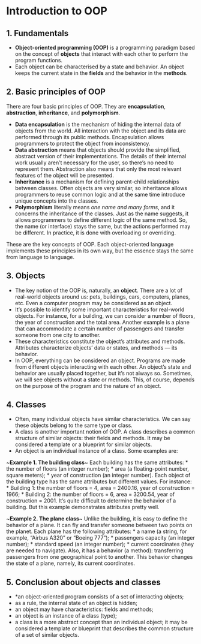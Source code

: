 # Introduction to OOP
## 1. Fundamentals
* **Object-oriented programming (OOP)** is a programming paradigm based on the concept of **objects** that interact with each other to perform the program functions.
* Each object can be characterised by a state and behavior. An object keeps the current state in the **fields** and the behavior in the **methods**.

## 2. Basic principles of OOP
There are four basic principles of OOP. They are **encapsulation**, **abstraction**, **inheritance**, and **polymorphism**.
* **Data encapsulation** is the mechanism of hiding the internal data of objects from the world. All interaction with the object and its data are performed through its public methods. Encapsulation allows programmers to protect the object from inconsistency.
* **Data abstraction** means that objects should provide the simplified, abstract version of their implementations. The details of their internal work usually aren’t necessary for the user, so there’s no need to represent them. Abstraction also means that only the most relevant features of the object will be presented.
* **Inheritance** is a mechanism for defining parent-child relationships between classes. Often objects are very similar, so inheritance allows programmers to reuse common logic and at the same time introduce unique concepts into the classes.
* **Polymorphism** literally means *one name and many forms*, and it concerns the inheritance of the classes. Just as the name suggests, it allows programmers to define different logic of the same method. So, the name (or interface) stays the same, but the actions performed may be different. In practice, it is done with overloading or overriding.

These are the key concepts of OOP. Each object-oriented language implements these principles in its own way, but the essence stays the same from language to language.

## 3. Objects
* The key notion of the OOP is, naturally, an **object**. There are a lot of real-world objects around us: pets, buildings, cars, computers, planes, etc. Even a computer program may be considered as an object.
* It’s possible to identify some important characteristics for real-world objects. For instance, for a building, we can consider a number of floors, the year of construction and the total area. Another example is a plane that can accommodate a certain number of passengers and transfer someone from one city to another. 
* These characteristics constitute the object’s attributes and methods. Attributes characterize objects’ data or states, and methods — its behavior.
* In OOP, everything can be considered an object. Programs are made from different objects interacting with each other. An object’s state and behavior are usually placed together, but it’s not always so. Sometimes, we will see objects without a state or methods. This, of course, depends on the purpose of the program and the nature of an object.

## 4. Classes
* Often, many individual objects have similar characteristics. We can say these objects belong to the same type or class.
* A class is another important notion of OOP. A class describes a common structure of similar objects: their fields and methods. It may be considered a template or a blueprint for similar objects.
* An object is an individual instance of a class. Some examples are:

~**Example 1. The building class**~
Each building has the same attributes:
	* the number of floors (an integer number);
	* area (a floating-point number, square meters);
	* year of construction (an integer number).
Each object of the building type has the same attributes but different values. For instance:
	* Building 1: the number of floors = 4, area = 2400.16, year of construction = 1966;
	* Building 2: the number of floors = 6, area = 3200.54, year of construction = 2001.
It’s quite difficult to determine the behavior of a building. But this example demonstrates attributes pretty well.

~**Example 2. The plane class**~
Unlike the building, it is easy to define the behavior of a plane. It can fly and transfer someone between two points on the planet.
Each plane has the following attributes:
	* a name (a string, for example, “Airbus A320” or “Boeing 777”);
	* passengers capacity (an integer number);
	* standard speed (an integer number);
	* current coordinates (they are needed to navigate).
Also, it has a behavior (a method): transferring passengers from one geographical point to another. This behavior changes the state of a plane, namely, its current coordinates.

## 5. Conclusion about objects and classes
* *an object-oriented program consists of a set of interacting objects;
* as a rule, the internal state of an object is hidden;
* an object may have characteristics: fields and methods;
* an object is an instance of a class (type);
* a class is a more abstract concept than an individual object; it may be considered a template or blueprint that describes the common structure of a set of similar objects.
